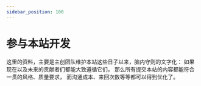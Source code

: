 ```yaml
---
sidebar_position: 100
---
```


# 参与本站开发

这里的资料，主要是主创团队维护本站这些日子以来，脑内守则的文字化：
如果现在以及未来的贡献者们都能大致遵循它们，
那么所有提交本站的内容都能符合一贯的风格、质量要求，
而沟通成本、来回次数等等都可以得到优化了。
